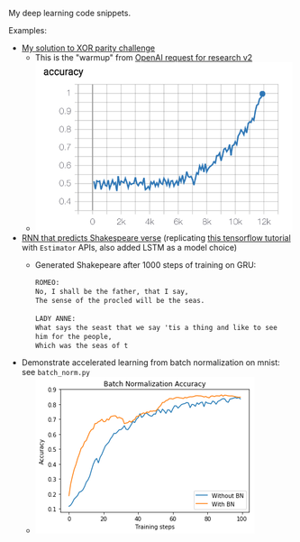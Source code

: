 My deep learning code snippets. 

Examples: 
- [My solution to XOR parity challenge](xor_parity.py)
    - This is the "warmup" from [OpenAI request for research v2](https://blog.openai.com/requests-for-research-2/)
    - ![img](images/parity-accuracy.png)
- [RNN that predicts Shakespeare verse](rnn.py) (replicating [this tensorflow tutorial](https://www.tensorflow.org/tutorials/sequences/text_generation) with `Estimator` APIs, also added LSTM as a model choice)
    - Generated Shakepeare after 1000 steps of training on GRU:
     
        ```
        ROMEO:
        No, I shall be the father, that I say,
        The sense of the procled will be the seas.

        LADY ANNE:
        What says the seast that we say 'tis a thing and like to see him for the people,
        Which was the seas of t
        ```
- Demonstrate accelerated learning from batch normalization on mnist: see `batch_norm.py`
    - ![img](images/bn.png)